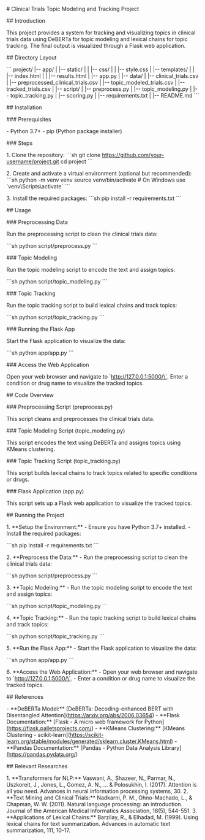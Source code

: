 \# Clinical Trials Topic Modeling and Tracking Project

\## Introduction

This project provides a system for tracking and visualizing topics in
clinical trials data using DeBERTa for topic modeling and lexical chains
for topic tracking. The final output is visualized through a Flask web
application.

\## Directory Layout

\`\`\` project/ \|\-- app/ \| \|\-- static/ \| \| \|\-- css/ \| \| \|\--
style.css \| \|\-- templates/ \| \| \|\-- index.html \| \| \|\--
results.html \| \|\-- app.py \| \|\-- data/ \| \|\-- clinical_trials.csv
\| \|\-- preprocessed_clinical_trials.csv \| \|\--
topic_modeled_trials.csv \| \|\-- tracked_trials.csv \| \|\-- script/ \|
\|\-- preprocess.py \| \|\-- topic_modeling.py \| \|\--
topic_tracking.py \| \|\-- scoring.py \| \|\-- requirements.txt \| \|\--
README.md \`\`\`

\## Installation

\### Prerequisites

\- Python 3.7+ - pip (Python package installer)

\### Steps

1\. Clone the repository: \`\`\`sh git clone
https://github.com/your-username/project.git cd project \`\`\`

2\. Create and activate a virtual environment (optional but
recommended): \`\`\`sh python -m venv venv source venv/bin/activate \#
On Windows use \`venv\\Scripts\\activate\` \`\`\`

3\. Install the required packages: \`\`\`sh pip install -r
requirements.txt \`\`\`

\## Usage

\### Preprocessing Data

Run the preprocessing script to clean the clinical trials data:

\`\`\`sh python script/preprocess.py \`\`\`

\### Topic Modeling

Run the topic modeling script to encode the text and assign topics:

\`\`\`sh python script/topic_modeling.py \`\`\`

\### Topic Tracking

Run the topic tracking script to build lexical chains and track topics:

\`\`\`sh python script/topic_tracking.py \`\`\`

\### Running the Flask App

Start the Flask application to visualize the data:

\`\`\`sh python app/app.py \`\`\`

\### Access the Web Application

Open your web browser and navigate to \`http://127.0.0.1:5000/\`. Enter
a condition or drug name to visualize the tracked topics.

\## Code Overview

\### Preprocessing Script (preprocess.py)

This script cleans and preprocesses the clinical trials data.

\### Topic Modeling Script (topic_modeling.py)

This script encodes the text using DeBERTa and assigns topics using
KMeans clustering.

\### Topic Tracking Script (topic_tracking.py)

This script builds lexical chains to track topics related to specific
conditions or drugs.

\### Flask Application (app.py)

This script sets up a Flask web application to visualize the tracked
topics.

\## Running the Project

1\. \*\*Setup the Environment:\*\*  - Ensure you have Python 3.7+
installed.  - Install the required packages:

\`\`\`sh pip install -r requirements.txt \`\`\`

2\. \*\*Preprocess the Data:\*\*  - Run the preprocessing script to
clean the clinical trials data:

\`\`\`sh python script/preprocess.py \`\`\`

3\. \*\*Topic Modeling:\*\*  - Run the topic modeling script to encode
the text and assign topics:

\`\`\`sh python script/topic_modeling.py \`\`\`

4\. \*\*Topic Tracking:\*\*  - Run the topic tracking script to build
lexical chains and track topics:

\`\`\`sh python script/topic_tracking.py \`\`\`

5\. \*\*Run the Flask App:\*\*  - Start the Flask application to
visualize the data:

\`\`\`sh python app/app.py \`\`\`

6\. \*\*Access the Web Application:\*\*  - Open your web browser and
navigate to \`http://127.0.0.1:5000/\`.  - Enter a condition or drug
name to visualize the tracked topics.

\## References

\- \*\*DeBERTa Model:\*\* \[DeBERTa: Decoding-enhanced BERT with
Disentangled Attention\](https://arxiv.org/abs/2006.03654) - \*\*Flask
Documentation:\*\* \[Flask - A micro web framework for
Python\](https://flask.palletsprojects.com/) - \*\*KMeans
Clustering:\*\* \[KMeans Clustering -
scikit-learn\](https://scikit-learn.org/stable/modules/generated/sklearn.cluster.KMeans.html) -
\*\*Pandas Documentation:\*\* \[Pandas - Python Data Analysis
Library\](https://pandas.pydata.org/)

\## Relevant Researches

1\. \*\*Transformers for NLP:\*\* Vaswani, A., Shazeer, N., Parmar, N.,
Uszkoreit, J., Jones, L., Gomez, A. N., \... & Polosukhin, I. (2017).
Attention is all you need. Advances in neural information processing
systems, 30. 2. \*\*Text Mining and Clinical Trials:\*\* Nadkarni, P.
M., Ohno-Machado, L., & Chapman, W. W. (2011). Natural language
processing: an introduction. Journal of the American Medical Informatics
Association, 18(5), 544-551. 3. \*\*Applications of Lexical Chains:\*\*
Barzilay, R., & Elhadad, M. (1999). Using lexical chains for text
summarization. Advances in automatic text summarization, 111, 10-17.
